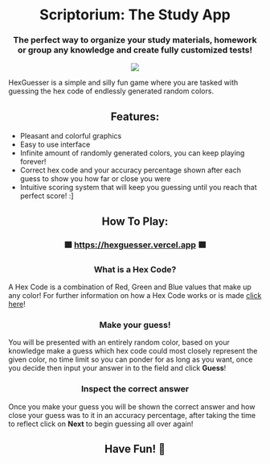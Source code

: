 <h1 align=center>Scriptorium: The Study App</h1>

<h3 align=center>The perfect way to organize your study materials, homework or group any knowledge and create fully customized tests!</h3>

<p align="center"><img src="https://github.com/Rathard/scriptorium/assets/33904908/7ebaf17c-483a-461c-8ea8-ed4f55314c29"></p>

HexGuesser is a simple and silly fun game where you are tasked with guessing the hex code of endlessly generated random colors.

<h2 align=center>Features:</h2>

- Pleasant and colorful graphics
- Easy to use interface
- Infinite amount of randomly generated colors, you can keep playing forever!
- Correct hex code and your accuracy percentage shown after each guess to show you how far or close you were
- Intuitive scoring system that will keep you guessing until you reach that perfect score! :]

<h2 align=center>How To Play:</h2>

#### <h3 align=center>🟩 https://hexguesser.vercel.app 🟩</h3>

<h3 align=center>What is a Hex Code?</h3>


A Hex Code is a combination of Red, Green and Blue values that make up any color! For further information on how a Hex Code works or is made [click here](https://opusdesign.us/wordcount/what-are-hex-codes-for-colors/)!

<h3 align=center>Make your guess!</h3>

You will be presented with an entirely random color, based on your knowledge make a guess which hex code could most closely represent the given color, no time limit so you can ponder for as long as you want, once you decide then input your answer in to the field and click **Guess**!

<h3 align=center>Inspect the correct answer</h3>

Once you make your guess you will be shown the correct answer and how close your guess was to it in an accuracy percentage, after taking the time to reflect click on **Next** to begin guessing all over again!

<h2 align=center>Have Fun! 💚</h2>
